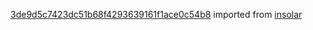 [3de9d5c7423dc51b68f4293639161f1ace0c54b8](https://github.com/insolar/insolar/commit/3de9d5c7423dc51b68f4293639161f1ace0c54b8) imported from [insolar](https://github.com/insolar/insolar)
